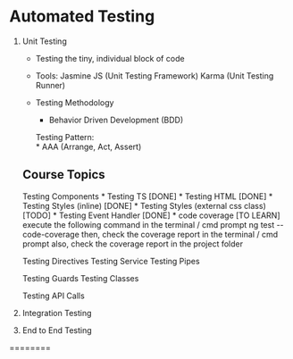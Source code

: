 
Automated Testing 
===== 
  1. Unit Testing 
      * Testing the tiny, individual block of code 

      * Tools: 
          Jasmine JS (Unit Testing Framework)
          Karma (Unit Testing Runner)

      * Testing Methodology 
          * Behavior Driven Development (BDD)

          Testing Pattern:  
            * AAA (Arrange, Act, Assert)


      Course Topics
      ---
        Testing Components
          * Testing TS [DONE]
          * Testing HTML [DONE]
          * Testing Styles (inline) [DONE]
          * Testing Styles (external css class) [TODO]
          * Testing Event Handler [DONE]
          * code coverage [TO LEARN]
            execute the following command in the terminal / cmd prompt
              ng test --code-coverage
            then, 
              check the coverage report in the terminal / cmd prompt
              also, check the coverage report in the project folder

          
        Testing Directives
        Testing Service
        Testing Pipes 

        Testing Guards
        Testing Classes 

        Testing API Calls 

      

  2. Integration Testing 

  3. End to End Testing 


========

